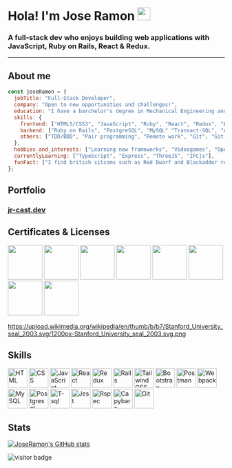 <h1> Hola! I'm Jose Ramon <img src="./images/hi.gif" style="width: 30px"/> </h1>
<h3> A full-stack dev who enjoys building web applications with JavaScript, Ruby on Rails, React & Redux.</h3>

---

## About me
```javascript
const joseRamon = {
  jobTitle: "Full-Stack Developer",
  company: "Open to new opportunities and challenges!",
  education: "I have a barchelor's degree in Mechanical Engineering and a master in Design, Education and Tech",
  skills: {
    frontend: ["HTML5/CSS3", "JavaScript", "Ruby", "React", "Redux", "Bootstrap", "TailwindCSS"],
    backend: ["Ruby on Rails", "PostgreSQL", "MySQL" "Transact-SQL", "API development and documentation"],
    others: ["TDD/BDD", "Pair programming", "Remote work", "Git", "Git-flow", "Agile/extreme programming"]
  },
  hobbies_and_interests: ["Learning new frameworks", "Videogames", "Open-source", "Traveling", "Guitar"],
  currentlyLearning: ["TypeScript", "Express", "ThreeJS", "IFCjs"],
  funFact: ["I find british sitcoms such as Red Dwarf and Blackadder really funny!"]
};
```
<h2 align="left">Portfolio</h2>
<h3><a href="https://jr-cast.dev/">jr-cast.dev</a></h3>

## Certificates & Licenses
<a href="https://www.credential.net/9957a1a2-3ea6-485c-8636-0d5466403622" target= "blank"><img 
src="https://templates.images.credential.net/15834231169533149351764588695625.png" width="80"></a>
<a href="https://www.credential.net/b6d9a00f-944a-4132-946e-3fc113a93927" target= "blank"><img 
src="https://templates.images.credential.net/15790421063942253832023806501758.png" width="80"></a>
<a href="https://www.credential.net/ebdda74f-b16f-439f-a989-20dd075ca50e" target= "blank"><img 
src="https://templates.images.credential.net/15790420075846753839720457960174.png" width="80"></a>
<a href="https://www.credential.net/6eaa3141-20c7-4fdc-97f9-cfc35728f69a" target="blank"><img src="https://templates.images.credential.net/15790419775515809487933217124360.png" width="80"></a>
<a href="https://www.credential.net/0be2013f-6dcb-4a9d-9eee-1017d5dcd66a" target="blank"><img src="https://templates.images.credential.net/15959755104909798720520579501098.png" width="80"></a>
<a href="https://www.credential.net/0c2a8183-f8e7-4590-a0ed-1c118a804b68" target="blank"><img src="https://templates.images.credential.net/15790420725707015843039145125501.png" width="80"></a>
<a href="https://courses.edx.org/certificates/7c79b94631864317ac547637f10d26df" target="blank"><img src="https://upload.wikimedia.org/wikipedia/en/thumb/b/b7/Stanford_University_seal_2003.svg/1200px-Stanford_University_seal_2003.svg.png" width="80"></a>
<a href="https://courses.edx.org/certificates/b632d580de7a4d059b545859aa346895" target="blank"><img src="https://upload.wikimedia.org/wikipedia/en/thumb/b/b7/Stanford_University_seal_2003.svg/1200px-Stanford_University_seal_2003.svg.png" width="80"></a>

https://upload.wikimedia.org/wikipedia/en/thumb/b/b7/Stanford_University_seal_2003.svg/1200px-Stanford_University_seal_2003.svg.png

<h2 align="left">Skills</h2>
<p align="left">
<div>
	<img height="45" src="https://user-images.githubusercontent.com/25181517/117447535-f00a3a00-af3d-11eb-89bf-45aaf56dbaf1.png" alt="HTML" title="HTML" />
	<img height="45" src="https://user-images.githubusercontent.com/25181517/117447663-0fa16280-af3e-11eb-8677-bcf8e4f8e298.png" alt="CSS" title="CSS" />
  	<img height="45" src="https://user-images.githubusercontent.com/25181517/117447155-6a868a00-af3d-11eb-9cfe-245df15c9f3f.png" alt="JavaScript" title="JavaScript" />
  <img height="45" src="https://github.com/get-icon/geticon/raw/master/icons/react.svg" alt="React" title="React" />
	<img height="45" src="https://github.com/get-icon/geticon/raw/master/icons/redux.svg" alt="Redux" title="Redux" />
  <img height="45" src="https://cdn3.iconfinder.com/data/icons/popular-services-brands-vol-2/512/ruby-on-rails-512.png" alt="Rails" title="Rails" />
	<img height="45" src="https://bourhaouta.gallerycdn.vsassets.io/extensions/bourhaouta/tailwindshades/0.0.5/1592520164095/Microsoft.VisualStudio.Services.Icons.Default" alt="TailwindCSS" title="TailwindCSS" />
	<img height="45" src="https://user-images.githubusercontent.com/25181517/121402101-c89df700-c959-11eb-8b4a-bbadf9e84b30.png" alt="Bootstrap" title="Bootstrap" />
	<img height="45" src="https://uxwing.com/wp-content/themes/uxwing/download/brands-and-social-media/postman-icon.png" alt="Postman" title="Postman" />
	<img height="45" src="https://github.com/get-icon/geticon/raw/master/icons/webpack.svg" alt="Webpack" title="Webpack" />
	<img height="45" src="https://github.com/get-icon/geticon/raw/master/icons/mysql.svg" alt="MySQL" title="MySQL" />
	<img height="45" src="https://github.com/get-icon/geticon/raw/master/icons/postgresql.svg" alt="Postgresql" title="Postgresql" />
  <img height="45" src="https://warrenlafrance.files.wordpress.com/2020/01/tsql-icon.png?w=207" alt="T-sql" title="T-sql" />
  <img height="45" src="https://github.com/get-icon/geticon/raw/master/icons/jest.svg" alt="Jest" title="Jest" />
  <img height="45" src="https://seeklogo.com/images/R/rspec-logo-DA1EE19A18-seeklogo.com.png" alt="Rspec" title="Rspec" />
  <img height="45" src="https://cdn-icons-png.flaticon.com/512/311/311523.png" alt="Capybara" title="Capybara" />
	<img height="45" src="https://user-images.githubusercontent.com/25181517/117364277-fc4eb280-aebd-11eb-8769-a3583c6a2037.png" alt="Git" title="Git" />
</div>
</p>

## Stats

[![JoseRamon's GitHub stats](https://github-readme-stats.vercel.app/api?username=jr-cast&theme=dark)](https://github.com/anuraghazra/github-readme-stats) 

![visitor badge](https://visitor-badge.glitch.me/badge?page_id=jr-cast.visitor-badge)

